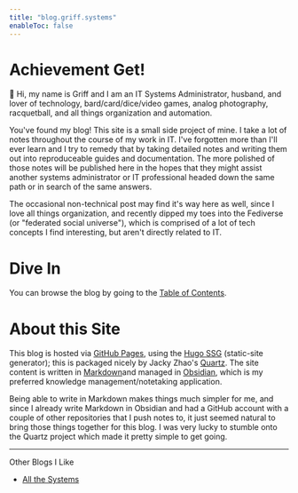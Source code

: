 ```yaml
---
title: "blog.griff.systems"
enableToc: false
---
```


# Achievement Get! 
👋 Hi, my name is Griff and I am an IT Systems Administrator, husband, and lover of technology, bard/card/dice/video games, analog photography, racquetball, and all things organization and automation.

You've found my blog! This site is a small side project of mine. I take a lot of notes throughout the course of my work in IT. I've forgotten more than I'll ever learn and I try to remedy that by taking detailed notes and writing them out into reproduceable guides and documentation. The more polished of those notes will be published here in the hopes that they might assist another systems administrator or IT professional headed down the same path or in search of the same answers. 

The occasional non-technical post may find it's way here as well, since I love all things organization, and recently dipped my toes into the Fediverse (or "federated social universe"), which is comprised of a lot of tech concepts I find interesting, but aren't directly related to IT.

# Dive In
You can browse the blog by going to the [Table of Contents](/toc).

# About this Site
This blog is hosted via [GitHub Pages](https://pages.github.com/), using the [Hugo SSG](https://gohugo.io/) (static-site generator); this is packaged nicely by Jacky Zhao's [Quartz](https://quartz.jzhao.xyz/). The site content is written in [Markdown](https://www.markdownguide.org/)and managed in [Obsidian](https://obsidian.md/), which is my preferred knowledge management/notetaking application.

Being able to write in Markdown makes things much simpler for me, and since I already write Markdown in Obsidian and had a GitHub account with a couple of other repositories that I push notes to, it just seemed natural to bring those things together for this blog. I was very lucky to stumble onto the Quartz project which made it pretty simple to get going. 

---
Other Blogs I Like
- [All the Systems](http://allthesystems.com/)


